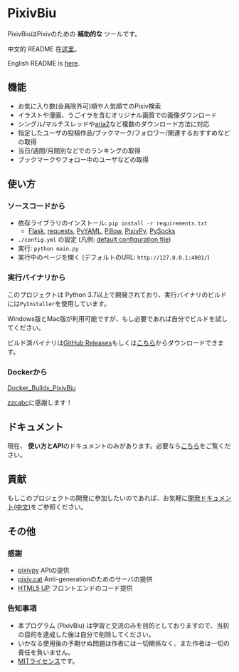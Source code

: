 # PixivBiu

PixivBiuはPixivのための **補助的な** ツールです。

中文的 README 在[这里](./README.md)。

English README is [here](./README_EN.md).

## 機能

* お気に入り数(会員除外可)順や人気順でのPixiv検索
* イラストや漫画、うごイラを含むオリジナル画質での画像ダウンロード
* シングル/マルチスレッドや[aria2](https://github.com/aria2/aria2)など複数のダウンロード方法に対応
* 指定したユーザの投稿作品/ブックマーク/フォロワー/関連するおすすめなどの取得
* 当日/週間/月間別などでのランキングの取得
* ブックマークやフォロー中のユーザなどの取得

## 使い方

### ソースコードから

* 依存ライブラリのインストール: `pip install -r requirements.txt`
  * [Flask](https://github.com/pallets/flask), [requests](https://github.com/psf/requests), [PyYAML](https://github.com/yaml/pyyaml), [Pillow](https://github.com/python-pillow/Pillow), [PixivPy](https://github.com/upbit/pixivpy), [PySocks](https://github.com/Anorov/PySocks)
* `./config.yml` の設定 (凡例: [default configuration file](./app/config/biu_default.yml))
* 実行:  `python main.py`
* 実行中のページを開く (デフォルトのURL: `http://127.0.0.1:4001/`)

### 実行バイナリから

このプロジェクトは Python 3.7以上で開発されており、実行バイナリのビルドには`PyInstaller`を使用しています。

Windows版とMac版が利用可能ですが、もし必要であれば自分でビルドを試してください。

ビルド済バイナリは[GitHub Releases](https://github.com/txperl/PixivBiu/releases)もしくは[こちら](https://biu.tls.moe/#/lib/dl)からダウンロードできます。

### Dockerから

[Docker_Buildx_PixivBiu](https://github.com/zzcabc/Docker_Buildx_PixivBiu)

[zzcabc](https://github.com/zzcabc)に感謝します！

## ドキュメント

現在、 **使い方とAPI**のドキュメントのみがあります。必要なら[こちら](https://biu.tls.moe/)をご覧ください。

## 貢献

もしこのプロジェクトの開発に参加したいのであれば、お気軽に[開発ドキュメント(中文)](https://biu.tls.moe/#/develop/quickin)をご参照ください。

## その他

### 感謝

* [pixivpy](https://github.com/upbit/pixivpy) APIの提供
* [pixiv.cat](https://pixiv.cat/) Anti-generationのためのサーバの提供
* [HTML5 UP](https://html5up.net/) フロントエンドのコード提供

### 告知事項

* 本プログラム (PixivBiu) は学習と交流のみを目的としておりますので、当初の目的を達成した後は自分で削除してください。
* いかなる使用後の予期せぬ問題は作者には一切関係なく、また作者は一切の責任を負いません。
* [MITライセンス](https://choosealicense.com/licenses/mit/)です。
